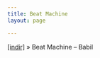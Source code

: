 ```yaml
---
title: Beat Machine
layout: page

---
```

<a href="https://cloud.mail.ru/public/b2aac430b76c/Beat%20Machine%20-%20Babil" target="_blank">[indir]</a>  »  Beat Machine &#8211; Babil